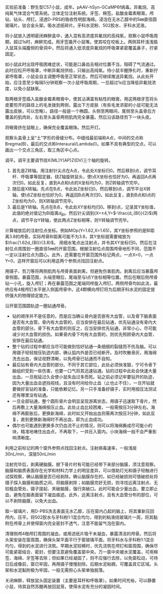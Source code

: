 实验前准备：野生型C57小鼠，成年。pAAV-hSyn-GCaMP6f病毒。异氟烷、高纯氧气体混合气管系统。立体定位注射系统。牙签、棉签。盐酸金霉素眼膏。颅钻、钻头、颅钉。浸透D-PBS的吸收性明胶海绵。浸泡在无水乙醇中的5㎜直径圆玻璃片。钛合金头架。吸水滤纸碎片。牙科水泥粉、502胶水、牙科水泥液。

将小鼠放入透明密闭麻醉盒中，通入混有高浓度异氟烷的高纯氧，观察小鼠呼吸周期，超过1s时，麻醉完成。用牙签撬开小鼠嘴，使其咬在咬板上。两侧耳杆浅浅插入鼠耳头端腹侧的骨洞中，然后将通入低浓度异氟烷的呼吸罩紧密覆盖鼻子，拧紧固定。

如小鼠此时出现呼吸困难症状，可能是口鼻齿舌相对位置不当，阻碍了气流通过。此时应松开呼吸罩，中断异氟烷供给，只输出高纯氧。待小鼠半醒挣扎时，重新拧紧呼吸罩，小鼠会自主调整呼吸至正常状态，然后可继续推送异氟烷。从此处开始，应注意至少每隔5分钟观察一次小鼠呼吸周期，一旦超过1s应当降低异氟烷浓度，以免小鼠缺氧。

取两根牙签插入盐酸金霉素眼膏中，使其沾满富有粘性的眼膏。用这两根牙签将头皮要剪开的路径上的毛发拨到两侧，露出下方皮肤（有些毛发浓密的小鼠可能无法露出皮肤，可以忽略）。路径一般是一个椭圆，头侧至两眼间，尾侧至头盖骨后方覆盖的肌肉处，左右至头盖骨两侧肌肉完全暴露。然后沿该路径剪下一块头皮。

将眼膏挤在鼠眼上，确保完全覆盖眼珠。然后开灯。

观察头盖骨上呈“土”字形的骨缝分布。中缝线最前端称A点，中间的交点称Bregma(B)，最后的交点称Interaural/Lambda(I)。如果不具有典型的交点，可以画出一个交点三角区，取三角区中心点。

调平。调平主要调节绕X(ML)Y(AP)Z(DV)三个轴的旋转。
1. 首先是Z转轴。用注射针尖点在A点，令此处X坐标归0。然后移到I点，调节耳杆、呼吸罩等固定器，绕Z轴旋转鼠头，使I点X坐标也恰好为0。再返回A点再次归0。如此反复，直到A点和I点的X坐标均为0，则Z转轴调节完毕。
2. 随后是X转轴。先点在B点，令此处Z坐标归0。然后移到I点，调节平台X转轴，使I点Z坐标也恰好为0。再返回B点再次归0。如此反复，直到B点和I点的Z坐标均为0，则X转轴调节完毕。
3. 最后是Y转轴。先点在B点，令此处XY坐标均归0。移到I点，记录其Y坐标值，此值的绝对值记为BI距离$d_{BI}$。然后针尖调到(X=±4,Y=$-\frac{d_{BI}}{2}$)两点，调节平台Y转轴，使此两点Z坐标相等，则Y转轴调节完毕。

计算缩放后的注射位点坐标。例如MOp(Y=1.62,X=1.65)，其Y坐标参照的是BI距离3.8的颅骨。实际颅骨BI距离可能不为3.8，其Y坐标就需要缩放为$\frac{1.62d_{BI}}{3.8}$。
用细水笔点出注射点，并令其XY坐标归0。然后在注射位点周围划一圈直径5㎜的开窗范围。根据注射位点周围颅骨地形不同，范围不一定以注射位点为圆心。此外，还需要在开窗范围外标记两点，一点X=0，一点Y=0，这样开窗后可以利用这两个参照点找回注射点。

用镊子、剪刀等将两侧肌肉与颅骨表面剥离，但避免伤害肌肉。剥离后应当暴露颅骨侧面。暴露范围，头端至眼后，尾端至与I点Y坐标相等位置。然后在眼后侧颅骨钻一小孔，旋入颅钉；再在暴露范围之尾端同样旋入颅钉。两侧颅骨均如此法，最终应有4根颅钉水平嵌入侧面颅骨中。这4颗横向颅钉将为后期牙科水泥的固定提供强大的物理锁定能力。

沿开窗范围圆轨迹一圈钻通颅骨。
- 钻的顺序并不是任意的，而是应当确认骨内是否嵌有大血管，以及骨下脑表面是否有大血管。骨内有大血管的，应当安排在最后钻通，优先钻通没有骨内大血管的部分。骨下有大血管的则反之，应当安排优先钻通，非常小心，尽可能减少对大血管的损伤。如果骨内骨下均有大血管的，则优先照顾骨内大血管，安排在最后钻通。
- 整个钻的过程中都应当尽可能做到恰好钻通一条细细的裂缝而不伤及脑。可以用镊子轻轻按压轨迹内部，确认弧内外是否已经断开。及时吹散骨灰，用海绵洗去出血，保证视野清晰，以免颅骨已钻通而不自知。
- 最后钻有骨内大血管的部分。不同于其它部位，此处必须快准狠，宁可令骨下脑组织受到一些伤害，也要一口气将其迅速钻通。钻的过程中此处会快速大量出血，一旦拖延过久会使小鼠失血过多而死。钻之前必须记牢要钻开的轨迹，因为大量出血会遮挡视线，且没有时间给你止血（止也止不住），一旦开钻就要做好盲钻的准备，只能依赖记忆。另一只手准备好镊子，实时用按压法测试还有哪里没有钻通。
- 一旦全部钻通，整个圆形骨片会明显呈现游离状态，用镊子迅速取下骨片，然后再敷上大量海绵按压止血。此处止血比较困难，一般需按压3分钟左右。海绵不再膨胀后，更换新海绵，此时如又开始出血则需再次按压3分钟，如此反复，直到更换新海绵时不再出血，即为止血成功。
- 偶尔也可能遇到更换多次仍血流不止的情况，则可以将海绵撕成尽可能小的块，精准地堵住出血点，不再取下，一并压入窗内。小块海绵一般不会严重影响清晰度。

利用之前标记的两个窗外参照点找回注射点。注射病毒速率，一般浅层30nL/min，深层50nL/min

注射完毕后，剥离硬脑膜。掀下骨片时有可能已经带下来部分脑膜，须注意观察。脑膜和脑质表面存在光学和材料力学上的明显差异，可以借助灯光和镊子轻触进行试探观察，确认脑膜是否已经剥除。确认脑膜存在的，如已经破损则可借破损处将镊子探入脑膜和脑质之间，将脑膜剥除；如脑膜完好无损，则寻找远离注射点、无较粗血管处，镊子提起、夹破脑膜，强行突破口。此时可能会少量出血，要立即止血，避免在脑表面留下凝血痕迹。此外，远离注射点，且有大血管分布的部位，可以不剥除脑膜，以免大出血。

取一玻璃片，用D-PBS洗去表面无水乙醇，压在窗内凸起的脑上，将其重新压回颅内，压平。将502胶水与牙科粉1:1混合均匀，得到的粘液绕玻璃片一周，将其黏附在颅骨上并使得窗内完全密封不透气，注意不能留气泡在窗内。

清理侧颅4根颅钉周围的凝血，或用滤纸片吸干未凝血，暴露清洁的颅骨。然后将头架安装在窗周围，确保头架平面平行于窗玻璃平面。将牙科水与牙科粉1:1混合均匀，得到的水泥进行浇筑。早期水泥较稀时，优先浇筑在颅钉和窗周围，确保尽可能紧密结合、密封，但要注意避免覆盖窗中央。万一窗中央被水泥覆盖，可用棉签、海绵、牙签等去除；但如果已经凝固了，则不应强行去除，以免窗松动，可待日后成像前，窗已牢固，再用镊子慢慢刮除。后期水泥粘稠，可覆盖其它区域。头架和水泥黏附极为牢固，一般无需担心头架单独脱落。

关闭麻醉，释放鼠头固定装置（主要是耳杆和呼吸罩）。如果时间充裕，可以静置小鼠，待其自然苏醒再放回鼠笼，使得水泥有充分的凝固时间。